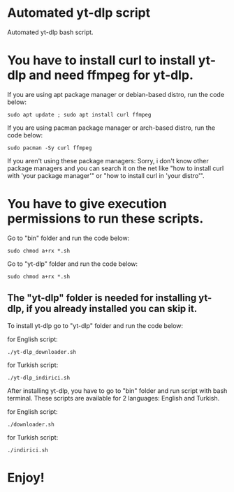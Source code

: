 # Automated yt-dlp script
Automated yt-dlp bash script.

# You have to install curl to install yt-dlp and need ffmpeg for yt-dlp.
If you are using apt package manager or debian-based distro, run the code below: 
```
sudo apt update ; sudo apt install curl ffmpeg 
```
If you are using pacman package manager or arch-based distro, run the code below:
```
sudo pacman -Sy curl ffmpeg
```
If you aren't using these package managers:
Sorry, i don't know other package managers and you can search it on the net like "how to install curl with 'your package manager'" or "how to install curl in 'your distro'".
# You have to give execution permissions to run these scripts.
Go to "bin" folder and run the code below:
```
sudo chmod a+rx *.sh
```
Go to "yt-dlp" folder and run the code below:
```
sudo chmod a+rx *.sh
```
## The "yt-dlp" folder is needed for installing yt-dlp, if you already installed you can skip it.

To install yt-dlp go to "yt-dlp" folder and run the code below:

for English script:
```
./yt-dlp_downloader.sh
```
for Turkish script:
```
./yt-dlp_indirici.sh
```

After installing yt-dlp, you have to go to "bin" folder and run script with bash terminal.
These scripts are available for 2 languages: English and Turkish.

for English script:
```
./downloader.sh
```
for Turkish script:
```
./indirici.sh
```

 # Enjoy!
